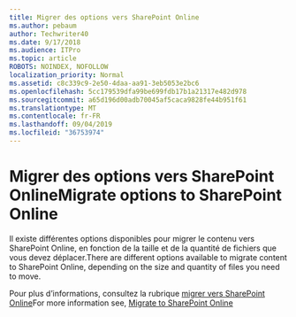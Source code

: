 ```yaml
---
title: Migrer des options vers SharePoint Online
ms.author: pebaum
author: Techwriter40
ms.date: 9/17/2018
ms.audience: ITPro
ms.topic: article
ROBOTS: NOINDEX, NOFOLLOW
localization_priority: Normal
ms.assetid: c8c339c9-2e50-4daa-aa91-3eb5053e2bc6
ms.openlocfilehash: 5cc179539dfa99be699fdb17b1a21317e482d978
ms.sourcegitcommit: a65d196d00adb70045af5caca9828fe44b951f61
ms.translationtype: MT
ms.contentlocale: fr-FR
ms.lasthandoff: 09/04/2019
ms.locfileid: "36753974"
---
```

# <a name="migrate-options-to-sharepoint-online"></a><span data-ttu-id="d69e3-102">Migrer des options vers SharePoint Online</span><span class="sxs-lookup"><span data-stu-id="d69e3-102">Migrate options to SharePoint Online</span></span>

<span data-ttu-id="d69e3-103">Il existe différentes options disponibles pour migrer le contenu vers SharePoint Online, en fonction de la taille et de la quantité de fichiers que vous devez déplacer.</span><span class="sxs-lookup"><span data-stu-id="d69e3-103">There are different options available to migrate content to SharePoint Online, depending on the size and quantity of files you need to move.</span></span>
  
<span data-ttu-id="d69e3-104">Pour plus d’informations, consultez la rubrique [migrer vers SharePoint Online](https://go.microsoft.com/fwlink/?linkid-2022029)</span><span class="sxs-lookup"><span data-stu-id="d69e3-104">For more information see, [Migrate to SharePoint Online](https://go.microsoft.com/fwlink/?linkid-2022029)</span></span>
  

